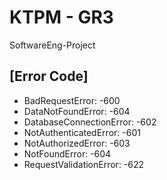 # KTPM - GR3

SoftwareEng-Project

## [Error Code]

- BadRequestError: -600
- DataNotFoundError: -604
- DatabaseConnectionError: -602
- NotAuthenticatedError: -601
- NotAuthorizedError: -603
- NotFoundError: -604
- RequestValidationError: -622
